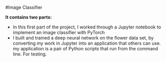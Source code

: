 #Image Classifier

**It contains two parts:**

-	In this first part of the project, I worked through a Jupyter notebook to implement an image classifier with PyTorch
-	I built and trained a deep neural network on the flower data set, by converting my work in Jupyter into an application that others can use. my application is a pair of Python scripts that run from the command line. For testing.
